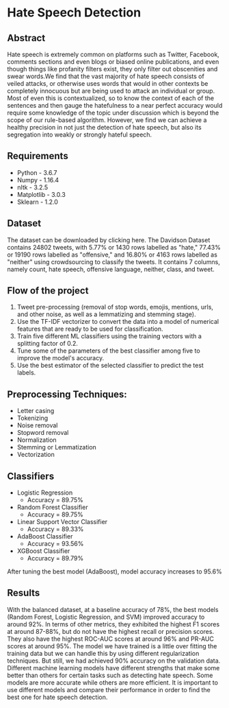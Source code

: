 # **Hate Speech Detection**

## Abstract
Hate speech is extremely common on platforms such as Twitter, Facebook, comments sections and even blogs or biased online publications, and even though things like profanity filters exist, they only filter out obscenities and swear words.We find that the vast majority of hate speech consists of veiled attacks, or otherwise uses words that would in other contexts be completely innocuous but are being used to attack an individual or group. Most of even this is contextualized, so to know the context of each of the sentences and then gauge the hatefulness to a near perfect accuracy would require some knowledge of the topic under discussion which is beyond the scope of our rule-based algorithm. However, we find we can achieve a healthy precision in not just the detection of hate speech, but also its segregation into weakly or strongly hateful speech.

## Requirements
- Python - 3.6.7
- Numpy - 1.16.4
- nltk - 3.2.5
- Matplotlib - 3.0.3
- Sklearn - 1.2.0

## Dataset
The dataset can be downloaded by clicking here. The Davidson Dataset contains 24802 tweets, with 5.77% or 1430 rows labelled as "hate," 77.43% or 19190 rows labelled as "offensive," and 16.80% or 4163 rows labelled as "neither" using crowdsourcing to classify the tweets. It contains 7 columns, namely count, hate speech, offensive language, neither, class, and tweet.

## Flow of the project
1. Tweet pre-processing (removal of stop words, emojis, mentions, urls, and other noise, as well as a lemmatizing and stemming stage).
2. Use the  TF-IDF vectorizer to convert the data into a model of numerical features that are ready to be used for classification.
3. Train five different ML classifiers using the training vectors with a splitting factor of 0.2.
4. Tune some of the parameters of the best classifier among five to improve the model's accuracy.
5. Use the best estimator of the selected classifier to predict the test labels.

## Preprocessing Techniques:
- Letter casing
- Tokenizing
- Noise removal
- Stopword removal
- Normalization
- Stemming or Lemmatization
- Vectorization

## Classifiers
- Logistic Regression
  + Accuracy = 89.75%
- Random Forest Classifier
  + Accuracy = 89.75%
- Linear Support Vector Classifier
  + Accuracy = 89.33%
- AdaBoost Classifier
  + Accuracy = 93.56%
- XGBoost Classifier
  + Accuracy = 89.79%
  
After tuning the best model (AdaBoost), model accuracy increases to 95.6%

## Results
With the balanced dataset, at a baseline accuracy of 78%, the best models (Random Forest, Logistic Regression, and SVM) improved accuracy to around 92%. In terms of other metrics, they exhibited the highest F1 scores at around 87-88%, but do not have the highest recall or precision scores. They also have the highest ROC-AUC scores at around 96% and PR-AUC scores at around 95%.  The model we have trained is a little over fitting the training data but we can handle this by using different regularization techniques. But still, we had achieved 90% accuracy on the validation data.  Different machine learning models have different strengths that make some better than others for certain tasks such as detecting hate speech. Some models are more accurate while others are more efficient. It is important to use different models and compare their performance in order to find the best one for hate speech detection.
